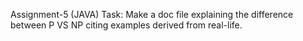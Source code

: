 Assignment-5 (JAVA)
Task: Make a doc file explaining the difference between P VS NP citing examples derived from real-life.
